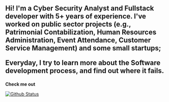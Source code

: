 <h2>Hi! I'm a Cyber Security Analyst and Fullstack developer with 5+ years of experience. I've worked on public sector projects (e.g., Patrimonial Contabilization, Human Resources Administration, Event Attendance, Customer Service Management) and some small startups;

Everyday, I try to learn more about the Software development process, and find out where it fails. </h2>



<summary><b>Check me out</b> </summary>


  [![Github Status](https://github-readme-stats.vercel.app/api?username=lhuanluz&show_icons=true&title_color=fff&icon_color=79ff97&text_color=9f9f9f&bg_color=151515)](https://github.com/lhuanluz/lhuanluz)
